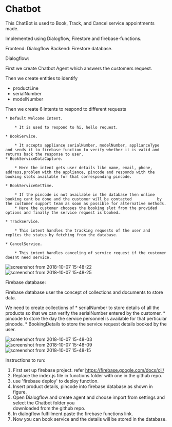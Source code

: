 # Chatbot

This ChatBot is used to Book, Track, and Cancel service appointments made.

Implemented using Dialogflow, Firestore and firebase-functions.

Frontend: Dialogflow
Backend: Firestore database.

Dialogflow:

First we create Chatbot Agent which answers the customers request.

Then we create entities to identify 
   *  productLine
   *  serialNumber
   *  modelNumber

Then we create 6 intents to respond to different requests

    * Default Welcome Intent.
    
        * It is used to respond to hi, hello request.
    
    * BookService.
    
        * It accepts appliance serialNumber, modelNumber, applianceType and sends it to firebase function to verify whether it is valid and returns back the response to user.
    * BookServiceDataCapture.
    
        * Here the intent gets user details like name, email, phone, address,problem with the appliance, pincode and responds with the booking slots available for that corresponding pincode. 
    
    * BookServiceGetTime.
    
        * If the pincode is not available in the database then online booking cant be done and the customer will be contacted           by the customer support team as soon as possible for alternative methods.
        * Here the customer chooses the booking slot from the provided options and finally the service request is booked.
    
    * TrackService.
    
        * This intent handles the tracking requests of the user and replies the status by fetching from the database.
    
    * CancelService.
    
        * This intent handles canceling of service request if the customer doesnt need service.



![screenshot from 2018-10-07 15-48-22](https://user-images.githubusercontent.com/32369302/46582212-0dfb1f80-ca61-11e8-93d1-bd4776cd196d.png)
![screenshot from 2018-10-07 15-48-25](https://user-images.githubusercontent.com/32369302/46582217-13586a00-ca61-11e8-98a7-566b42166349.png)


Firebase database:

Firebase database user the concept of collections and documents to store data.

We need to create collections of 
    * serialNumber to store details of all the products so that we can verify the serialNumber entered by the customer.
    * pincode to store the day the service personnel is available for that perticular pincode.
    * BookingDetails to store the service request details booked by the user.


![screenshot from 2018-10-07 15-48-03](https://user-images.githubusercontent.com/32369302/46582139-29b1f600-ca60-11e8-9c25-c4c1a8787aec.png)
![screenshot from 2018-10-07 15-48-09](https://user-images.githubusercontent.com/32369302/46582147-3c2c2f80-ca60-11e8-9971-34c6f827839e.png)
![screenshot from 2018-10-07 15-48-15](https://user-images.githubusercontent.com/32369302/46582144-3898a880-ca60-11e8-9f38-ab36d6ca5cf8.png)


Instructions to run:
1. First set up firebase project. refer https://firebase.google.com/docs/cli/
2. Replace the index.js file in functions folder with one  in the github repo.
3. use 'firebase deploy' to deploy function.
4. Insert product details, pincode into firebase database as shown in figure.
5. Open Dialogflow and create agent and choose import from settings and select the Chatbot folder you  
    downloaded from the github repo.
6. In dialogflow fulfillment paste the firebase functions link.
7. Now you can book service and the details will be stored in the database.


